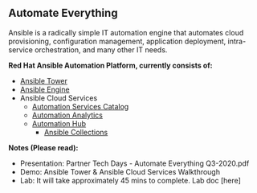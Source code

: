 
Automate Everything
---------------------------------------------------------------------

Ansible is a radically simple IT automation engine that automates cloud provisioning, configuration management, application deployment, intra-service orchestration, and many other IT needs.

**Red Hat Ansible Automation Platform, currently consists of:**
- [Ansible Tower](https://www.ansible.com/products/tower)
- [Ansible Engine](https://www.ansible.com/products/engine)
- Ansible Cloud Services
  - [Automation Services Catalog](https://www.ansible.com/products/automation-services-catalog)
  - [Automation Analytics](https://www.ansible.com/products/automation-analytics)
  - [Automation Hub](https://www.ansible.com/products/automation-hub) 
    - [Ansible Collections](https://www.ansible.com/blog/hands-on-with-ansible-collections)


**Notes (Please read):**
- Presentation: Partner Tech Days - Automate Everything Q3-2020.pdf
- Demo: Ansible Tower & Ansible Cloud Services Walkthrough
- Lab: It will take approximately 45 mins to complete. Lab doc [here]



